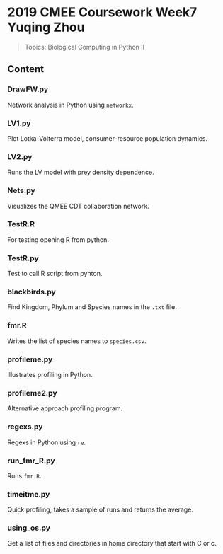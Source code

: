 # 2019 CMEE Coursework Week7 Yuqing Zhou
> Topics: Biological Computing in Python II

## Content

### DrawFW.py
Network analysis in Python using `networkx`.

### LV1.py
Plot Lotka-Volterra model, consumer-resource population dynamics.

### LV2.py
Runs the LV model with prey density dependence.    

### Nets.py
Visualizes the QMEE CDT collaboration network.

### TestR.R 
For testing opening R from python.

### TestR.py
Test to call R script from pyhton.

### blackbirds.py
Find Kingdom, Phylum and Species names in the `.txt` file.

### fmr.R
Writes the list of species names to `species.csv`.

### profileme.py
Illustrates profiling in Python.

### profileme2.py
Alternative approach profiling program.

### regexs.py
Regexs in Python using `re`.

### run_fmr_R.py
Runs `fmr.R`.

### timeitme.py
Quick profiling, takes a sample of runs and returns the average.

### using_os.py
Get a list of files and directories in home directory that start with C or c.


